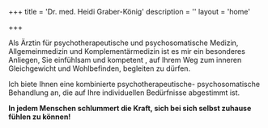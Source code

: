 +++
title = 'Dr. med. Heidi Graber-König'
description = ''
layout = 'home'

+++



Als Ärztin für psychotherapeutische und psychosomatische Medizin, Allgemeinmedizin und Komplementärmedizin ist es mir ein besonderes Anliegen, Sie einfühlsam und kompetent , auf Ihrem Weg zum inneren Gleichgewicht und Wohlbefinden, begleiten zu dürfen. 

Ich biete Ihnen eine kombinierte psychotherapeutische- psychosomatische Behandlung an, die auf Ihre individuellen Bedürfnisse abgestimmt ist. 

**In jedem Menschen schlummert die Kraft, sich bei sich selbst zuhause fühlen zu können!** 

